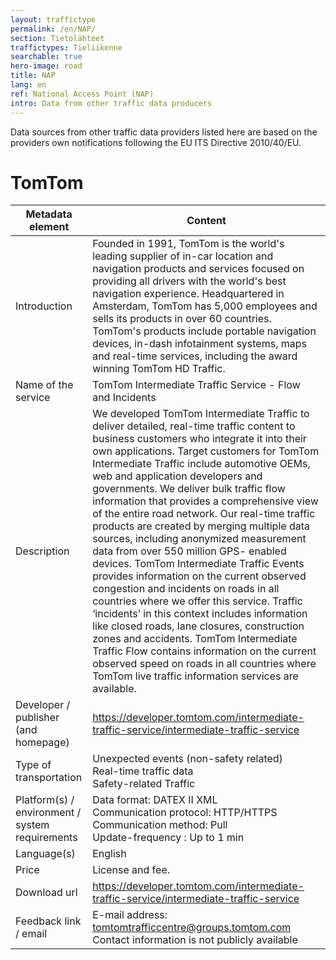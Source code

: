 ```yaml
---
layout: traffictype
permalink: /en/NAP/
section: Tietolähteet
traffictypes: Tieliikenne
searchable: true
hero-image: road
title: NAP
lang: en
ref: National Access Point (NAP)
intro: Data from other traffic data producers
---
```


Data sources from other traffic data providers listed here are based on the providers own notifications following the EU ITS Directive 2010/40/EU.

# TomTom 
Metadata element | Content
--- | ---
Introduction |Founded in 1991, TomTom is the world's leading supplier of in-car location and navigation products and services focused on providing all drivers with the world's best navigation experience. Headquartered in Amsterdam, TomTom has 5,000 employees and sells its products in over 60 countries. TomTom's products include portable navigation devices, in-dash infotainment systems, maps and real-time services, including the award winning TomTom HD Traffic. 
Name of the service | TomTom Intermediate Traffic Service - Flow and Incidents
Description | We developed TomTom Intermediate Traffic to deliver detailed, real-time traffic content to business customers who integrate it into their own applications. Target customers for TomTom Intermediate Traffic include automotive OEMs, web and application developers and governments. We deliver bulk traffic flow information that provides a comprehensive view of the entire road network. Our real-time traffic products are created by merging multiple data sources, including anonymized measurement data from over 550 million GPS- enabled devices. TomTom Intermediate Traffic Events provides information on the current observed congestion and incidents on roads in all countries where we offer this service. Traffic ‘incidents’ in this context includes information like closed roads, lane closures, construction zones and accidents. TomTom Intermediate Traffic Flow contains information on the current observed speed on roads in all countries where TomTom live traffic information services are available. 
Developer / publisher (and homepage) | https://developer.tomtom.com/intermediate-traffic-service/intermediate-traffic-service
Type of transportation | Unexpected events (non-safety related) <br> Real-time traffic data <br> Safety-related Traffic
Platform(s) / environment / system requirements | Data format: DATEX II XML <br> Communication protocol: HTTP/HTTPS <br> Communication method: Pull <br> Update-frequency : Up to 1 min
Language(s) | English
Price | License and fee. 
Download url | https://developer.tomtom.com/intermediate-traffic-service/intermediate-traffic-service 
Feedback link / email | E-mail address: tomtomtrafficcentre@groups.tomtom.com <br> Contact information is not publicly available
